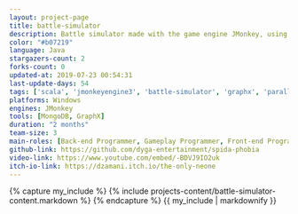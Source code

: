 ```yaml
---
layout: project-page
title: battle-simulator
description: Battle simulator made with the game engine JMonkey, using a graph model as back-end
color: "#b07219"
language: Java
stargazers-count: 2
forks-count: 0
updated-at: 2019-07-23 00:54:31
last-update-days: 54
tags: ['scala', 'jmonkeyengine3', 'battle-simulator', 'graphx', 'parallelization', 'graph', 'game']
platforms: Windows
engines: JMonkey
tools: [MongoDB, GraphX]
duration: "2 months"
team-size: 3
main-roles: [Back-end Programmer, Gameplay Programmer, Front-end Programmeur]
github-link: https://github.com/dyga-entertainment/spida-phobia
video-link: https://www.youtube.com/embed/-BDVJ9IO2uk
itch-io-link: https://dzamani.itch.io/the-only-neone
---
```

<!---
Gregoire Boiron <gregoire.boiron@gmail.com>
Copyright (c) 2018-2019 Gregoire Boiron  All Rights Reserved.
--->

{% capture my_include %}
{% include projects-content/battle-simulator-content.markdown %}
{% endcapture %}
{{ my_include | markdownify }}
